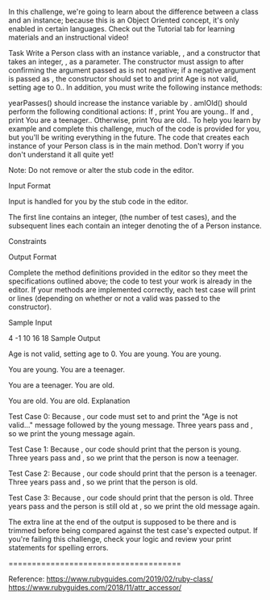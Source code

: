 In this challenge, we're going to learn about the difference between a class and an instance; because this is an Object Oriented concept, it's only enabled in certain languages. Check out the Tutorial tab for learning materials and an instructional video!

Task
Write a Person class with an instance variable, , and a constructor that takes an integer, , as a parameter. The constructor must assign to after confirming the argument passed as is not negative; if a negative argument is passed as , the constructor should set to and print Age is not valid, setting age to 0.. In addition, you must write the following instance methods:

yearPasses() should increase the instance variable by .
amIOld() should perform the following conditional actions:
If , print You are young..
If and , print You are a teenager..
Otherwise, print You are old..
To help you learn by example and complete this challenge, much of the code is provided for you, but you'll be writing everything in the future. The code that creates each instance of your Person class is in the main method. Don't worry if you don't understand it all quite yet!

Note: Do not remove or alter the stub code in the editor.

Input Format

Input is handled for you by the stub code in the editor.

The first line contains an integer, (the number of test cases), and the subsequent lines each contain an integer denoting the of a Person instance.

Constraints

Output Format

Complete the method definitions provided in the editor so they meet the specifications outlined above; the code to test your work is already in the editor. If your methods are implemented correctly, each test case will print or lines (depending on whether or not a valid was passed to the constructor).

Sample Input

4
-1
10
16
18
Sample Output

Age is not valid, setting age to 0.
You are young.
You are young.

You are young.
You are a teenager.

You are a teenager.
You are old.

You are old.
You are old.
Explanation

Test Case 0:
Because , our code must set to and print the "Age is not valid..." message followed by the young message. Three years pass and , so we print the young message again.

Test Case 1:
Because , our code should print that the person is young. Three years pass and , so we print that the person is now a teenager.

Test Case 2:
Because , our code should print that the person is a teenager. Three years pass and , so we print that the person is old.

Test Case 3:
Because , our code should print that the person is old. Three years pass and the person is still old at , so we print the old message again.

The extra line at the end of the output is supposed to be there and is trimmed before being compared against the test case's expected output. If you're failing this challenge, check your logic and review your print statements for spelling errors.

=====================================

Reference:
https://www.rubyguides.com/2019/02/ruby-class/
https://www.rubyguides.com/2018/11/attr_accessor/
